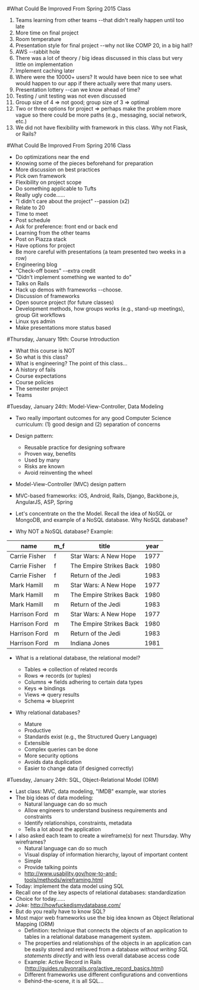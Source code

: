 #What Could Be Improved From Spring 2015 Class
1. Teams learning from other teams --that didn't really happen until too late
2. More time on final project
3. Room temperature
4. Presentation style for final project --why not like COMP 20, in a big hall?
5. AWS --rabbit hole
6. There was a lot of theory / big ideas discussed in this class but very little on implementation
7. Implement caching later
8. Where were the 10000+ users?  It would have been nice to see what would happen to our app if there actually were that many users.
9. Presentation lottery --can we know ahead of time?
10. Testing / unit testing was not even discussed
11. Group size of 4 => not good; group size of 3 => optimal
12. Two or three options for project => perhaps make the problem more vague so there could be more paths (e.g., messaging, social network, etc.)
13. We did not have flexibility with framework in this class.  Why not Flask, or Rails?

#What Could Be Improved From Spring 2016 Class
* Do optimizations near the end
* Knowing some of the pieces beforehand for preparation
* More discussion on best practices
* Pick own framework
* Flexibility on project scope
* Do something applicable to Tufts
* Really ugly code......
* "I didn't care about the project" --passion (x2)
* Relate to 20
* Time to meet
* Post schedule
* Ask for preference: front end or back end
* Learning from the other teams
* Post on Piazza stack
* Have options for project
* Be more careful with presentations (a team presented two weeks in a row)
* Engineering blog
* "Check-off boxes" --extra credit
* "Didn't implement something we wanted to do"
* Talks on Rails
* Hack up demos with frameworks --choose.
* Discussion of frameworks
* Open source project (for future classes)
* Development methods, how groups works (e.g., stand-up meetings), group Git workflows
* Linux sys admin
* Make presentations more status based

#Thursday, January 19th: Course Introduction
* What this course is NOT
* So what is this class?
* What is engineering?  The point of this class...
* A history of fails
* Course expectations
* Course policies
* The semester project
* Teams

#Tuesday, January 24th: Model-View-Controller, Data Modeling
* Two really important outcomes for any good Computer Science curriculum: (1) good design and (2) separation of concerns
* Design pattern:
  * Reusable practice for designing software
  * Proven way, benefits
  * Used by many
  * Risks are known
  * Avoid reinventing the wheel

* Model-View-Controller (MVC) design pattern
* MVC-based frameworks: iOS, Android, Rails, Django, Backbone.js, AngularJS, ASP, Spring
* Let's concentrate on the the Model.  Recall the idea of NoSQL or MongoDB, and example of a NoSQL database.  Why NoSQL database?
* Why NOT a NoSQL database?  Example:

|name         |m_f|title                  |year|
|-------------|---|-----------------------|----|
|Carrie Fisher|f  |Star Wars: A New Hope  |1977|
|Carrie Fisher|f  |The Empire Strikes Back|1980|
|Carrie Fisher|f  |Return of the Jedi     |1983|
|Mark Hamill  |m  |Star Wars: A New Hope  |1977|
|Mark Hamill  |m  |The Empire Strikes Back|1980|
|Mark Hamill  |m  |Return of the Jedi     |1983|
|Harrison Ford|m  |Star Wars: A New Hope  |1977|
|Harrison Ford|m  |The Empire Strikes Back|1980|
|Harrison Ford|m  |Return of the Jedi     |1983|
|Harrison Ford|m  |Indiana Jones          |1981|

* What is a relational database, the relational model?
  * Tables => collection of related records
  * Rows => records (or tuples)
  * Columns => fields adhering to certain data types
  * Keys => bindings
  * Views => query results
  * Schema => blueprint

* Why relational databases?
  * Mature
  * Productive
  * Standards exist (e.g., the Structured Query Language)
  * Extensible
  * Complex queries can be done
  * More security options
  * Avoids data duplication
  * Easier to change data (if designed correctly)

#Tuesday, January 24th: SQL, Object-Relational Model (ORM)
* Last class: MVC, data modeling, "IMDB" example, war stories
* The big ideas of data modeling:
  * Natural language can do so much
  * Allow engineers to understand business requirements and constraints
  * Identify relationships, constraints, metadata
  * Tells a lot about the application
* I also asked each team to create a wireframe(s) for next Thursday.  Why wireframes?
  * Natural language can do so much
  * Visual display of information hierarchy, layout of important content
  * Simple
  * Provide talking points
  * http://www.usability.gov/how-to-and-tools/methods/wireframing.html
* Today: implement the data model using SQL
* Recall one of the key aspects of relational databases: standardization
* Choice for today......
* Joke: http://howfuckedismydatabase.com/
* But do you really have to know SQL?
* Most major web frameworks use the big idea known as Object Relational Mapping (ORM)
  * Definition: technique that connects the objects of an application to tables in a relational database management system.
  * The properties and relationships of the objects in an application can be easily stored and retrieved from a database _without writing SQL statements directly_ and with less overall database access code
  * Example: Active Record in Rails (http://guides.rubyonrails.org/active_record_basics.html)
  * Different frameworks use different configurations and conventions
  * Behind-the-scene, it is all SQL...